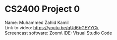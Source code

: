 # CS2400 Project 0
Name: Muhammed Zahid Kamil\
Link to video: https://youtu.be/qUd6bGEYYCk \
Screencast software: Zoom\ 
IDE: Visual Studio Code

